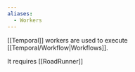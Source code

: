 ```yaml
---
aliases:
  - Workers
---
```

[[Temporal]] workers are used to execute [[Temporal/Workflow|Workflows]].

It requires [[RoadRunner]]